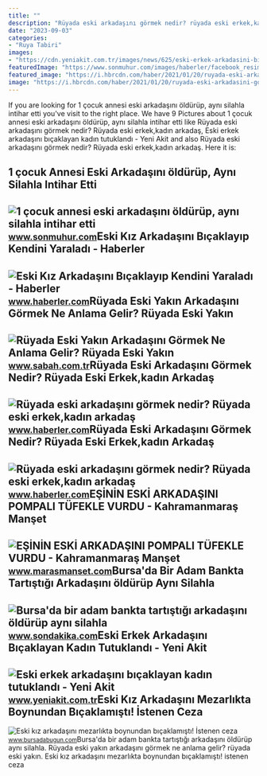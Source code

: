 ```yaml
---
title: ""
description: "Rüyada eski arkadaşını görmek nedir? rüyada eski erkek,kadın arkadaş"
date: "2023-09-03"
categories:
- "Ruya Tabiri"
images:
- "https://cdn.yeniakit.com.tr/images/news/625/eski-erkek-arkadasini-bicaklayan-kadin-tutuklandi-1592730868.jpg"
featuredImage: "https://www.sonmuhur.com/images/haberler/facebook_resim/2022/05/1_cocuk_annesi_eski_arkadasini_oldurup_intihar_etti_1.jpg"
featured_image: "https://i.hbrcdn.com/haber/2021/01/20/ruyada-eski-arkadasini-gormek-nedir-ruyada-eski-13878267_8064_m.jpg"
image: "https://i.hbrcdn.com/haber/2021/01/20/ruyada-eski-arkadasini-gormek-nedir-ruyada-eski-13878267_139_amp.jpg"
---
```


If you are looking for 1 çocuk annesi eski arkadaşını öldürüp, aynı silahla intihar etti you've visit to the right place. We have 9 Pictures about 1 çocuk annesi eski arkadaşını öldürüp, aynı silahla intihar etti like Rüyada eski arkadaşını görmek nedir? Rüyada eski erkek,kadın arkadaş, Eski erkek arkadaşını bıçaklayan kadın tutuklandı - Yeni Akit and also Rüyada eski arkadaşını görmek nedir? Rüyada eski erkek,kadın arkadaş. Here it is:

1 çocuk Annesi Eski Arkadaşını öldürüp, Aynı Silahla Intihar Etti
-----------------------------------------------------------------

 ![1 çocuk annesi eski arkadaşını öldürüp, aynı silahla intihar etti](https://www.sonmuhur.com/images/haberler/facebook_resim/2022/05/1_cocuk_annesi_eski_arkadasini_oldurup_intihar_etti_1.jpg) <small>www.sonmuhur.com</small>Eski Kız Arkadaşını Bıçaklayıp Kendini Yaraladı - Haberler
----------------------------------------------------------

 ![Eski Kız Arkadaşını Bıçaklayıp Kendini Yaraladı - Haberler](https://i.hbrcdn.com/haber/2019/03/26/eski-kiz-arkadasini-bicaklayip-kendini-yarala-2-11875009_amp.jpg) <small>www.haberler.com</small>Rüyada Eski Yakın Arkadaşını Görmek Ne Anlama Gelir? Rüyada Eski Yakın
----------------------------------------------------------------------

 ![Rüyada Eski Yakın Arkadaşını Görmek Ne Anlama Gelir? Rüyada Eski Yakın](https://iasbh.tmgrup.com.tr/d3b5c5/752/395/0/0/724/380?u=https://isbh.tmgrup.com.tr/sbh/2022/06/20/ruyada-eski-yakin-arkadasini-gormek-ne-anlama-gelir-ruyada-eski-yakin-arkadasini-gormenin-anlami-1655711781831.jpg) <small>www.sabah.com.tr</small>Rüyada Eski Arkadaşını Görmek Nedir? Rüyada Eski Erkek,kadın Arkadaş
--------------------------------------------------------------------

 ![Rüyada eski arkadaşını görmek nedir? Rüyada eski erkek,kadın arkadaş](https://i.hbrcdn.com/haber/2021/01/20/ruyada-eski-arkadasini-gormek-nedir-ruyada-eski-13878267_8064_m.jpg) <small>www.haberler.com</small>Rüyada Eski Arkadaşını Görmek Nedir? Rüyada Eski Erkek,kadın Arkadaş
--------------------------------------------------------------------

 ![Rüyada eski arkadaşını görmek nedir? Rüyada eski erkek,kadın arkadaş](https://i.hbrcdn.com/haber/2021/01/20/ruyada-eski-arkadasini-gormek-nedir-ruyada-eski-13878267_139_amp.jpg) <small>www.haberler.com</small>EŞİNİN ESKİ ARKADAŞINI POMPALI TÜFEKLE VURDU - Kahramanmaraş Manşet
-------------------------------------------------------------------

 ![EŞİNİN ESKİ ARKADAŞINI POMPALI TÜFEKLE VURDU - Kahramanmaraş Manşet](https://marasmansetcom.teimg.com/crop/1280x720/marasmanset-com/images/haberler/2020/07/esinin_eski_arkadasini_pompali_tufekle_vurdu_h33407_ff734.jpg) <small>www.marasmanset.com</small>Bursa'da Bir Adam Bankta Tartıştığı Arkadaşını öldürüp Aynı Silahla
-------------------------------------------------------------------

 ![Bursa'da bir adam bankta tartıştığı arkadaşını öldürüp aynı silahla](https://i2.sdacdn.com/haber/2022/05/24/1-cocuk-annesi-eski-arkadasini-oldurup-intiha-4-14966775_o.jpg) <small>www.sondakika.com</small>Eski Erkek Arkadaşını Bıçaklayan Kadın Tutuklandı - Yeni Akit
-------------------------------------------------------------

 ![Eski erkek arkadaşını bıçaklayan kadın tutuklandı - Yeni Akit](https://cdn.yeniakit.com.tr/images/news/625/eski-erkek-arkadasini-bicaklayan-kadin-tutuklandi-1592730868.jpg) <small>www.yeniakit.com.tr</small>Eski Kız Arkadaşını Mezarlıkta Boynundan Bıçaklamıştı! İstenen Ceza
-------------------------------------------------------------------

 ![Eski kız arkadaşını mezarlıkta boynundan bıçaklamıştı! İstenen ceza](https://images.bursadabugun.com/haber/2022/10/04/1549524-eski-kiz-arkadasini-mezarlikta-boynundan-bicaklamisti-istenen-ceza-belli-oldu-633bf2c9e53d3.jpg) <small>www.bursadabugun.com</small>Bursa'da bir adam bankta tartıştığı arkadaşını öldürüp aynı silahla. Rüyada eski yakın arkadaşını görmek ne anlama gelir? rüyada eski yakın. Eski kız arkadaşını mezarlıkta boynundan bıçaklamıştı! i̇stenen ceza
